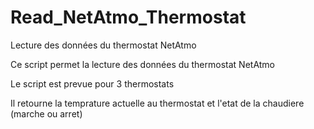 Read_NetAtmo_Thermostat
=======================

Lecture des données du thermostat NetAtmo

Ce script permet la lecture des données du thermostat NetAtmo

Le script est prevue pour 3 thermostats

Il retourne la temprature actuelle au thermostat et l'etat de la chaudiere (marche ou arret)